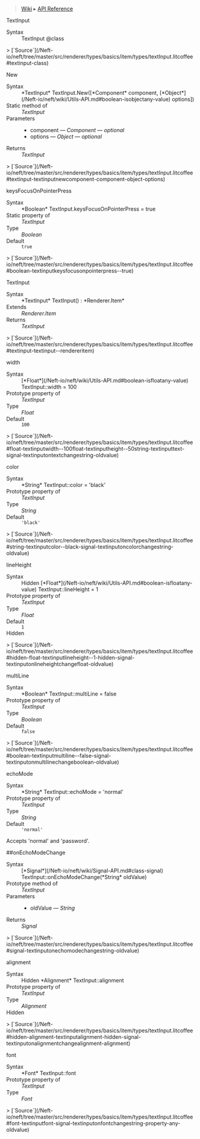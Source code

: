 > [Wiki](Home) ▸ [API Reference](API-Reference)

TextInput
<dl><dt>Syntax</dt><dd>TextInput @class</dd></dl>
> [`Source`](/Neft-io/neft/tree/master/src/renderer/types/basics/item/types/textInput.litcoffee#textinput-class)

New
<dl><dt>Syntax</dt><dd>*TextInput* TextInput.New([*Component* component, [*Object*](/Neft-io/neft/wiki/Utils-API.md#boolean-isobjectany-value) options])</dd><dt>Static method of</dt><dd><i>TextInput</i></dd><dt>Parameters</dt><dd><ul><li>component — <i>Component</i> — <i>optional</i></li><li>options — <i>Object</i> — <i>optional</i></li></ul></dd><dt>Returns</dt><dd><i>TextInput</i></dd></dl>
> [`Source`](/Neft-io/neft/tree/master/src/renderer/types/basics/item/types/textInput.litcoffee#textinput-textinputnewcomponent-component-object-options)

keysFocusOnPointerPress
<dl><dt>Syntax</dt><dd>*Boolean* TextInput.keysFocusOnPointerPress = true</dd><dt>Static property of</dt><dd><i>TextInput</i></dd><dt>Type</dt><dd><i>Boolean</i></dd><dt>Default</dt><dd><code>true</code></dd></dl>
> [`Source`](/Neft-io/neft/tree/master/src/renderer/types/basics/item/types/textInput.litcoffee#boolean-textinputkeysfocusonpointerpress--true)

TextInput
<dl><dt>Syntax</dt><dd>*TextInput* TextInput() : *Renderer.Item*</dd><dt>Extends</dt><dd><i>Renderer.Item</i></dd><dt>Returns</dt><dd><i>TextInput</i></dd></dl>
> [`Source`](/Neft-io/neft/tree/master/src/renderer/types/basics/item/types/textInput.litcoffee#textinput-textinput--rendereritem)

width
<dl><dt>Syntax</dt><dd>[*Float*](/Neft-io/neft/wiki/Utils-API.md#boolean-isfloatany-value) TextInput::width = 100</dd><dt>Prototype property of</dt><dd><i>TextInput</i></dd><dt>Type</dt><dd><i>Float</i></dd><dt>Default</dt><dd><code>100</code></dd></dl>
> [`Source`](/Neft-io/neft/tree/master/src/renderer/types/basics/item/types/textInput.litcoffee#float-textinputwidth--100float-textinputheight--50string-textinputtext-signal-textinputontextchangestring-oldvalue)

color
<dl><dt>Syntax</dt><dd>*String* TextInput::color = 'black'</dd><dt>Prototype property of</dt><dd><i>TextInput</i></dd><dt>Type</dt><dd><i>String</i></dd><dt>Default</dt><dd><code>'black'</code></dd></dl>
> [`Source`](/Neft-io/neft/tree/master/src/renderer/types/basics/item/types/textInput.litcoffee#string-textinputcolor--black-signal-textinputoncolorchangestring-oldvalue)

lineHeight
<dl><dt>Syntax</dt><dd>Hidden [*Float*](/Neft-io/neft/wiki/Utils-API.md#boolean-isfloatany-value) TextInput::lineHeight = 1</dd><dt>Prototype property of</dt><dd><i>TextInput</i></dd><dt>Type</dt><dd><i>Float</i></dd><dt>Default</dt><dd><code>1</code></dd><dt>Hidden</dt></dl>
> [`Source`](/Neft-io/neft/tree/master/src/renderer/types/basics/item/types/textInput.litcoffee#hidden-float-textinputlineheight--1-hidden-signal-textinputonlineheightchangefloat-oldvalue)

multiLine
<dl><dt>Syntax</dt><dd>*Boolean* TextInput::multiLine = false</dd><dt>Prototype property of</dt><dd><i>TextInput</i></dd><dt>Type</dt><dd><i>Boolean</i></dd><dt>Default</dt><dd><code>false</code></dd></dl>
> [`Source`](/Neft-io/neft/tree/master/src/renderer/types/basics/item/types/textInput.litcoffee#boolean-textinputmultiline--false-signal-textinputonmultilinechangeboolean-oldvalue)

echoMode
<dl><dt>Syntax</dt><dd>*String* TextInput::echoMode = 'normal'</dd><dt>Prototype property of</dt><dd><i>TextInput</i></dd><dt>Type</dt><dd><i>String</i></dd><dt>Default</dt><dd><code>'normal'</code></dd></dl>
Accepts 'normal' and 'password'.

##onEchoModeChange
<dl><dt>Syntax</dt><dd>[*Signal*](/Neft-io/neft/wiki/Signal-API.md#class-signal) TextInput::onEchoModeChange(*String* oldValue)</dd><dt>Prototype method of</dt><dd><i>TextInput</i></dd><dt>Parameters</dt><dd><ul><li>oldValue — <i>String</i></li></ul></dd><dt>Returns</dt><dd><i>Signal</i></dd></dl>
> [`Source`](/Neft-io/neft/tree/master/src/renderer/types/basics/item/types/textInput.litcoffee#signal-textinputonechomodechangestring-oldvalue)

alignment
<dl><dt>Syntax</dt><dd>Hidden *Alignment* TextInput::alignment</dd><dt>Prototype property of</dt><dd><i>TextInput</i></dd><dt>Type</dt><dd><i>Alignment</i></dd><dt>Hidden</dt></dl>
> [`Source`](/Neft-io/neft/tree/master/src/renderer/types/basics/item/types/textInput.litcoffee#hidden-alignment-textinputalignment-hidden-signal-textinputonalignmentchangealignment-alignment)

font
<dl><dt>Syntax</dt><dd>*Font* TextInput::font</dd><dt>Prototype property of</dt><dd><i>TextInput</i></dd><dt>Type</dt><dd><i>Font</i></dd></dl>
> [`Source`](/Neft-io/neft/tree/master/src/renderer/types/basics/item/types/textInput.litcoffee#font-textinputfont-signal-textinputonfontchangestring-property-any-oldvalue)

